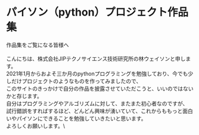 # パイソン（python）プロジェクト作品集
作品集をご覧になる皆様へ\
\
こんにちは、株式会社JIPテクノサイエンス技術研究所の林ウェイソンと申します。\
2021年1月からおよそ三か月のpythonプログラミングを勉強しており、今でも少しだけプロジェクトのようなものを作ってみましたので、\
このサイトのきっかけで自分の作品を披露させていただこうと、いいのではないかと存じます。\
自分はプログラミングやアルゴリズムに対して、またまた初心者なのですが、\
試行錯誤をすればするほど、どんどん興味が湧いていて、これからももっと面白いやパイソンにできることを勉強していきたいと思います。\
よろしくお願いします。\


